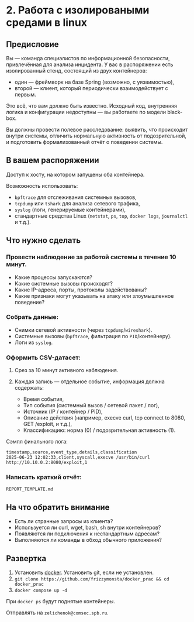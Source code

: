 # 2. Работа с изолироваными средами в linux

## Предисловие

Вы — команда специалистов по информационной безопасности, привлечённая для анализа инцидента. У вас в распоряжении есть изолированный стенд, состоящий из двух контейнеров:

- один — фреймворк на базе Spring (возможно, с уязвимостью),
- второй — клиент, который периодически взаимодействует с первым.

Это всё, что вам должно быть известно. Исходный код, внутренняя логика и конфигурации недоступны — вы работаете по модели black-box.

Вы должны провести полевое расследование: выявить, что происходит внутри системы, отличить нормальную активность от подозрительной, и подготовить формализованный отчёт о поведении системы.

## В вашем распоряжении

Доступ к хосту, на котором запущены оба контейнера.

Возможность использовать:
- `bpftrace` для отслеживания системных вызовов,
- `tcpdump` или `tshark` для анализа сетевого трафика,
- `syslog` (логи, генерируемые контейнерами),
- стандартные средства Linux (`netstat`, `ps`, `top`, `docker logs`, `journalctl` и т.д.).

## Что нужно сделать

### Провести наблюдение за работой системы в течение 10 минут.

- Какие процессы запускаются?
- Какие системные вызовы происходят?
- Какие IP-адреса, порты, протоколы задействованы?
- Какие признаки могут указывать на атаку или злоумышленное поведение?

### Собрать данные:
- Снимки сетевой активности (через `tcpdump`/`wireshark`).
- Системные вызовы (`bpftrace`, фильтрация по `PID`/контейнеру).
- Логи из `syslog`.

### Оформить CSV-датасет:

1. Срез за 10 минут активного наблюдения.

2. Каждая запись — отдельное событие, информация должна содержать:
    - Время события,
    - Тип события (системный вызов / сетевой пакет / лог),
    - Источник (IP / контейнер / PID),
    - Описание действия (например, execve curl, tcp connect to 8080, GET /exploit, и т.д.),
    - Классификацию: норма (0) / подозрительная активность (1).

Сэмпл финального лога:

```csv
timestamp,source,event_type,details,classification
2025-06-23 12:02:33,client,syscall,execve /usr/bin/curl http://10.10.0.2:8080/exploit,1
```

### Написать краткий отчёт:

`REPORT_TEMPLATE.md`

## На что обратить внимание

- Есть ли странные запросы из клиента?
- Используется ли curl, wget, bash, sh внутри контейнеров?
- Появляются ли подключения к нестандартным адресам?
- Выполняются ли команды в обход обычного приложения?

## Развертка

1. Установить [docker](https://docs.docker.com/engine/install/ubuntu/). Установить git, если не установлен.
2. `git clone https://github.com/frizzymonsta/docker_prac && cd docker_prac`
3. `docker compose up -d`

При `docker ps` будут поднятые контейнеры.

Отправлять на `zelichenok@comsec.spb.ru`.